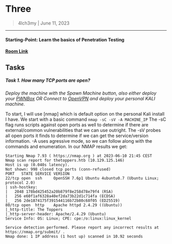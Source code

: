 # Three
> 4lch3my | June 11, 2023
-------------------
#### Starting-Point: Learn the basics of Penetration Testing
#### [Room Link](https://app.hackthebox.com/starting-point)

## Tasks
##### Task 1. How many TCP ports are open?

*Deploy the machine with the Spawn Machine button, also either deploy your [PWNBox](https://help.hackthebox.com/en/articles/5185608-introduction-to-pwnbox) OR Connect to [OpenVPN](https://help.hackthebox.com/en/articles/5185687-introduction-to-lab-access) and deploy your personal KALI machine.*

To start, I will use [nmap] which is default option on the personal Kali install I have. We start with a basic command
  `nmap -sC -sV -A MACHINE_IP`
The -sC flag runs scripts against open ports as well to determine if there are external/common vulnerabilities that we can use outright. The -sV probes all open ports it finds to determine if we can get the service/version information. -A uses agressive mode, so we can follow along with the commands and enumeration.
  In our NMAP results we get:

```
Starting Nmap 7.93 ( https://nmap.org ) at 2023-06-10 21:45 CEST
Nmap scan report for thetoppers.htb (10.129.125.146)
Host is up (0.040s latency).
Not shown: 998 closed tcp ports (conn-refused)
PORT   STATE SERVICE VERSION
22/tcp open  ssh     OpenSSH 7.6p1 Ubuntu 4ubuntu0.7 (Ubuntu Linux; protocol 2.0)
| ssh-hostkey:
|   2048 178bd425452a20b879f8e258d78e79f4 (RSA)
|   256 e60f1af6328a40ef2da73b22d1c714fa (ECDSA)
|_  256 2de1874175f391544116b72b80c68f05 (ED25519)
80/tcp open  http    Apache httpd 2.4.29 ((Ubuntu))
|_http-title: The Toppers
|_http-server-header: Apache/2.4.29 (Ubuntu)
Service Info: OS: Linux; CPE: cpe:/o:linux:linux_kernel

Service detection performed. Please report any incorrect results at https://nmap.org/submit/ .
Nmap done: 1 IP address (1 host up) scanned in 10.92 seconds
```
